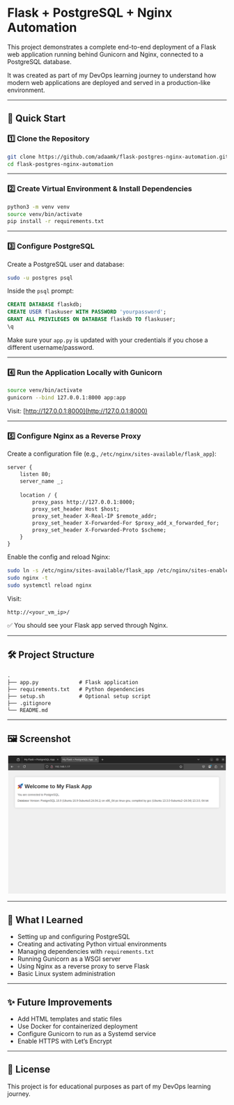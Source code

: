 # Flask + PostgreSQL + Nginx Automation

This project demonstrates a complete end-to-end deployment of a Flask web application running behind Gunicorn and Nginx, connected to a PostgreSQL database.

It was created as part of my DevOps learning journey to understand how modern web applications are deployed and served in a production-like environment.

---

## 🚀 Quick Start

### 1️⃣ Clone the Repository

```bash
git clone https://github.com/adaamk/flask-postgres-nginx-automation.git
cd flask-postgres-nginx-automation
```

---

### 2️⃣ Create Virtual Environment & Install Dependencies

```bash
python3 -m venv venv
source venv/bin/activate
pip install -r requirements.txt
```

---

### 3️⃣ Configure PostgreSQL

Create a PostgreSQL user and database:

```bash
sudo -u postgres psql
```

Inside the `psql` prompt:

```sql
CREATE DATABASE flaskdb;
CREATE USER flaskuser WITH PASSWORD 'yourpassword';
GRANT ALL PRIVILEGES ON DATABASE flaskdb TO flaskuser;
\q
```

Make sure your `app.py` is updated with your credentials if you chose a different username/password.

---

### 4️⃣ Run the Application Locally with Gunicorn

```bash
source venv/bin/activate
gunicorn --bind 127.0.0.1:8000 app:app
```

Visit:
[http://127.0.0.1:8000](http://127.0.0.1:8000)

---

### 5️⃣ Configure Nginx as a Reverse Proxy

Create a configuration file (e.g., `/etc/nginx/sites-available/flask_app`):

```
server {
    listen 80;
    server_name _;

    location / {
        proxy_pass http://127.0.0.1:8000;
        proxy_set_header Host $host;
        proxy_set_header X-Real-IP $remote_addr;
        proxy_set_header X-Forwarded-For $proxy_add_x_forwarded_for;
        proxy_set_header X-Forwarded-Proto $scheme;
    }
}
```

Enable the config and reload Nginx:

```bash
sudo ln -s /etc/nginx/sites-available/flask_app /etc/nginx/sites-enabled/
sudo nginx -t
sudo systemctl reload nginx
```

Visit:
```
http://<your_vm_ip>/
```

✅ You should see your Flask app served through Nginx.

---

## 🛠️ Project Structure

```
.
├── app.py             # Flask application
├── requirements.txt   # Python dependencies
├── setup.sh           # Optional setup script
├── .gitignore
└── README.md
```

---

## 🖼️ Screenshot

<p align="center">
  <img src="/screenshot.png"width="500">
</p>

---

## 📌 What I Learned

- Setting up and configuring PostgreSQL
- Creating and activating Python virtual environments
- Managing dependencies with `requirements.txt`
- Running Gunicorn as a WSGI server
- Using Nginx as a reverse proxy to serve Flask
- Basic Linux system administration

---

## ✨ Future Improvements

- Add HTML templates and static files
- Use Docker for containerized deployment
- Configure Gunicorn to run as a Systemd service
- Enable HTTPS with Let’s Encrypt

---

## 📄 License

This project is for educational purposes as part of my DevOps learning journey.

